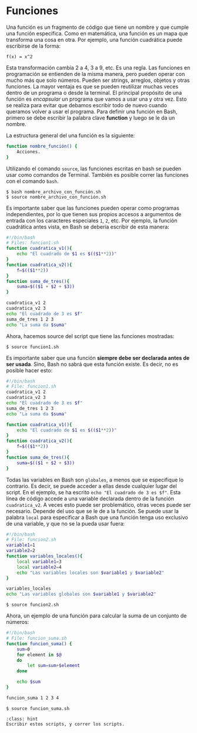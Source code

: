 # Funciones

Una función es un fragmento de código que tiene un nombre y que cumple una función específica. Como en matemática, una función es un mapa que transforma una cosa en otra. Por ejemplo, una función cuadrática puede escribirse de la forma:

```{math}
f(x) = x^2
```

Esta transformación cambia 2 a 4, 3 a 9, etc. Es una regla. Las funciones en programación se entienden de la misma manera, pero pueden operar con mucho más que solo números. Pueden ser strings, arreglos, objetos y otras funciones. La mayor ventaja es que se pueden reutilizar muchas veces dentro de un programa o desde la terminal. El principal propósito de una función es *encapsular* un programa que vamos a usar una y otra vez. Esto se realiza para evitar que debamos escribir todo de nuevo cuando queramos volver a usar el programa. Para definir una función en Bash, primero se debe escribir la palabra clave **function** y luego se le da un nombre.

La estructura general del una función es la siguiente:

```bash
function nombre_función() {
    Acciones. 
}
```

Utilizando el comando `source`, las funciones escritas en bash se pueden usar como comandos de Terminal. También es posible correr las funciones con el comando `bash`.

```shell
$ bash nombre_archivo_con_función.sh
$ source nombre_archivo_con_función.sh
```

Es importante saber que las funciones pueden operar como programas independientes, por lo que tienen sus propios accesos a argumentos de entrada con los caracteres especiales `1`, `2`, etc. Por ejemplo, la función cuadrática antes vista, en Bash se debería escribir de esta manera:

```bash
#!/bin/bash
# Files: funcion1.sh
function cuadratica_v1(){
    echo "El cuadrado de $1 es $(($1**2))"
}
function cuadratica_v2(){
    f=$(($1**2))
}
function suma_de_tres(){
    suma=$(($1 + $2 + $3))
}

cuadratica_v1 2
cuadratica_v2 3
echo "El cuadrado de 3 es $f"
suma_de_tres 1 2 3
echo "La suma da $suma"
```

Ahora, hacemos source del script que tiene las funciones mostradas:

```shell
$ source funcion1.sh
```

Es importante saber que una función **siempre debe ser declarada antes de ser usada**. Sino, Bash no sabrá que esta función existe. Es decir, no es posible hacer esto:

```bash
#!/bin/bash
# File: funcion1.sh
cuadratica_v1 2
cuadratica_v2 3
echo "El cuadrado de 3 es $f"
suma_de_tres 1 2 3
echo "La suma da $suma"

function cuadratica_v1(){
    echo "El cuadrado de $1 es $(($1**2))"
}
function cuadratica_v2(){
    f=$(($1**2))
}
function suma_de_tres(){
    suma=$(($1 + $2 + $3))
}
```

Todas las variables en Bash son `globales`, a menos que se especifique lo contrario. Es decir, se puede acceder a ellas desde cualquier lugar del script. En el ejemplo, se ha escrito `echo "El cuadrado de 3 es $f"`. Esta línea de código accede a una variable declarada dentro de la función `cuadratica_v2`. A veces esto puede ser problemático, otras veces puede ser necesario. Depende del uso que se le de a la función. Se puede usar la palabra `local` para especificar a Bash que una función tenga uso exclusivo de una variable, y que no se la pueda usar fuera:

```bash
#!/bin/bash
# File: funcion2.sh
variable1=1
variable2=2
function variables_locales(){
    local variable1=3
    local variable2=4
    echo "Las variables locales son $variable1 y $variable2"
}

variables_locales
echo "Las variables globales son $variable1 y $variable2"
```

```shell
$ source funcion2.sh
```

Ahora, un ejemplo de una función para calcular la suma de un conjunto de números:

```bash
#!/bin/bash
# File: funcion_suma.sh
function funcion_suma() {
    sum=0
    for element in $@
    do
        let sum=sum+$element
    done

    echo $sum
}

funcion_suma 1 2 3 4
```

```shell
$ source funcion_suma.sh
```

```{admonition} Deber
:class: hint
Escribir estos scripts, y correr los scripts.
```
